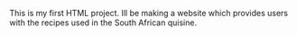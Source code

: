 This is my first HTML project.
Ill be making a website which provides
users with the recipes used in the South African quisine.

